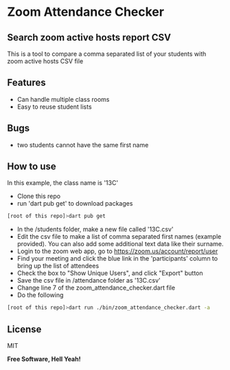 # Zoom Attendance Checker
## Search zoom active hosts report CSV

This is a tool to compare a comma separated list of your students with zoom active hosts CSV file

## Features

- Can handle multiple class rooms
- Easy to reuse student lists

## Bugs

- two students cannot have the same first name

## How to use
 In this example, the class name is '13C'
- Clone this repo
- run 'dart pub get' to download packages
```sh
[root of this repo]>dart pub get
```
- In the /students folder, make a new file called '13C.csv'
- Edit the csv file to make a list of comma separated first names (example provided). You can also add some additional text data like their surname.
- Login to the zoom web app, go to https://zoom.us/account/report/user
- Find your meeting and click the blue link in the 'participants' column to bring up the list of attendees
- Check the box to "Show Unique Users", and click "Export" button
- Save the csv file in /attendance folder as '13C.csv'
- Change line 7 of the zoom_attendance_checker.dart file
- Do the following
```sh
[root of this repo]>dart run ./bin/zoom_attendance_checker.dart -a
```

## License

MIT

**Free Software, Hell Yeah!**

